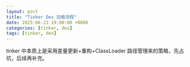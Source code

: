 ```yaml
---
layout: post
title: "Tinker Dex 加载流程"
date: 2025-06-23 19:00:00 +0800
categories: [tinker, dex]
tags: [tinker, dex]
---
```


tinker 中本质上是采用差量更新+重构+ClassLoader 路径管理来的策略，先占坑，后续再补充。